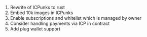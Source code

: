 1. Rewrite of ICPunks to rust
2. Embed 10k images in ICPunks
3. Enable subscriptions and whitelist which is managed by owner
4. Consider handling payments via ICP in contract
5. Add plug wallet support